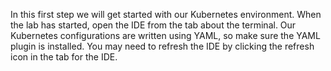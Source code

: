 In this first step we will get started with our Kubernetes environment. When the lab has started, open the IDE from the tab about the terminal. Our Kubernetes configurations are written using YAML, so make sure the YAML plugin is installed. You may need to refresh the IDE by clicking the refresh icon in the tab for the IDE.

